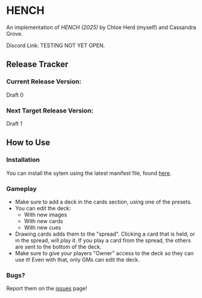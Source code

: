 # HENCH

An implementation of *HENCH (2025)* by Chloe Herd (myself) and Cassandra Grove.

Discord Link: TESTING NOT YET OPEN.

## Release Tracker
### Current Release Version:
Draft 0

### Next Target Release Version:
Draft 1

## How to Use
### Installation
You can install the sytem using the latest manifest file, found [here](https://raw.githubusercontent.com/walcutt/hench/refs/heads/develop/system.json).

### Gameplay
- Make sure to add a deck in the cards section, using one of the presets.
- You can edit the deck:
  - With new images
  - With new cards
  - With new cues
- Drawing cards adds them to the "spread". Clicking a card that is held, or in the spread, will play it. If you play a card from the spread, the others are sent to the bottom of the deck.
- Make sure to give your players "Owner" access to the deck so they can use it! Even with that, only GMs can edit the deck.

### Bugs?
Report them on the [issues](https://github.com/walcutt/hench/issues) page!